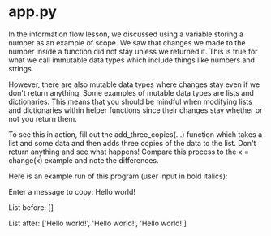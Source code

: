 # app.py
In the information flow lesson, we discussed using a variable storing a number as an example of scope. We saw that changes we made to the number inside a function did not stay unless we returned it. This is true for what we call immutable data types which include things like numbers and strings.

However, there are also mutable data types where changes stay even if we don't return anything. Some examples of mutable data types are lists and dictionaries. This means that you should be mindful when modifying lists and dictionaries within helper functions since their changes stay whether or not you return them.

To see this in action, fill out the add_three_copies(...) function which takes a list and some data and then adds three copies of the data to the list. Don't return anything and see what happens! Compare this process to the x = change(x) example and note the differences.

Here is an example run of this program (user input in bold italics):

Enter a message to copy: Hello world!

List before: []

List after: ['Hello world!', 'Hello world!', 'Hello world!']